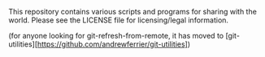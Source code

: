 This repository contains various scripts and programs for sharing with the
world. Please see the LICENSE file for licensing/legal information.

(for anyone looking for git-refresh-from-remote, it has moved to
[git-utilities][https://github.com/andrewferrier/git-utilities])
